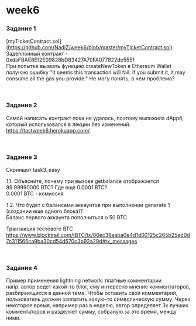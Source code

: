# week6  

### Задание 1  

[myTicketContract.sol] (https://github.com/NadiZ/week6/blob/master/myTicketContract.sol)  
Задеплоиный контракт - 0xdaFBAE8Ef2E09828bD83427A70FA077822de5551  
При попытке вызвать функцию createNewToken в Ethereum Wallet получаю ошибку "It seems this transaction will fail. If you submit it, it may consume all the gas you provide." Не могу понять, в чем проблема?

<br/>

### Задание 2 

Самой написать контракт пока не удалось, поэтому выложила dAppб, который использовался в лекции без изменений.
https://tastweek6.herokuapp.com/  

<br/>

### Задание 3

Скриншот task3_easy

1.1. Объясните, почему при вызове getbalance отображается 99.99990000 BTC? Где еще 0.0001 BTC?  
0.0001 BTC - комиссия

1.2. Что будет с балансами аккаунтов при выполнении generate 1 (создании еще одного блока)?  
Баланс первого аккаунта пополниться о 50 BTC


Транзакция тестового ВТС https://www.blocktrail.com/tBTC/tx/86ec38aaba0e4d1d00125c265b25ed0d7c311565ca9ba30cd54d570c3b92a29d#tx_messages

<br/>

### Задание 4

Пример применения lightning network: платные комментарии  
напр. автор ведет какой-то блог, ему интересно мнение комментаторов, разбирающихся в данной теме. 
Чтобы оставить свой комментарий, пользователь должен заплатить какую-то символическую сумму. Через некоторое время, например раз в неделю, автор определяет 3х лучших комментаторов и разделяет сумму, собраную за это время, между ними.  
